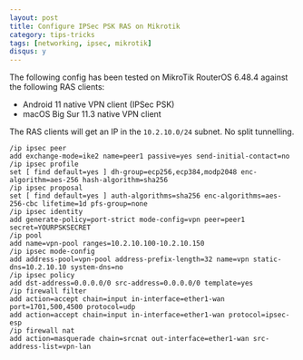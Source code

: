 ```yaml
---
layout: post
title: Configure IPSec PSK RAS on Mikrotik 
category: tips-tricks
tags: [networking, ipsec, mikrotik]
disqus: y
---
```


The following config has been tested on MikroTik RouterOS 6.48.4 against the following RAS clients:
* Android 11 native VPN client (IPSec PSK)
* macOS Big Sur 11.3 native VPN client

The RAS clients will get an IP in the `10.2.10.0/24` subnet. No split tunnelling.

```mikrotik
/ip ipsec peer
add exchange-mode=ike2 name=peer1 passive=yes send-initial-contact=no
/ip ipsec profile
set [ find default=yes ] dh-group=ecp256,ecp384,modp2048 enc-algorithm=aes-256 hash-algorithm=sha256
/ip ipsec proposal
set [ find default=yes ] auth-algorithms=sha256 enc-algorithms=aes-256-cbc lifetime=1d pfs-group=none
/ip ipsec identity
add generate-policy=port-strict mode-config=vpn peer=peer1 secret=YOURPSKSECRET
/ip pool
add name=vpn-pool ranges=10.2.10.100-10.2.10.150
/ip ipsec mode-config
add address-pool=vpn-pool address-prefix-length=32 name=vpn static-dns=10.2.10.10 system-dns=no
/ip ipsec policy
add dst-address=0.0.0.0/0 src-address=0.0.0.0/0 template=yes
/ip firewall filter
add action=accept chain=input in-interface=ether1-wan port=1701,500,4500 protocol=udp
add action=accept chain=input in-interface=ether1-wan protocol=ipsec-esp
/ip firewall nat
add action=masquerade chain=srcnat out-interface=ether1-wan src-address-list=vpn-lan
```